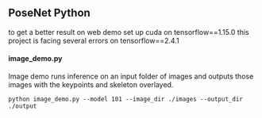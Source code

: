 ## PoseNet Python

to get a better result on web demo set up cuda on tensorflow==1.15.0
this project is facing several errors on tensorflow==2.4.1
#### image_demo.py 

Image demo runs inference on an input folder of images and outputs those images with the keypoints and skeleton overlayed.

`python image_demo.py --model 101 --image_dir ./images --output_dir ./output`


